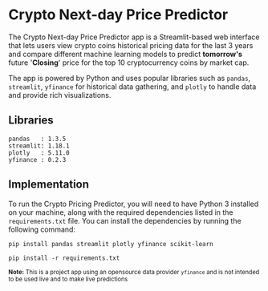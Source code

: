 # Crypto Next-day Price Predictor

The Crypto Next-day Price Predictor app is a Streamlit-based web interface that lets users view crypto coins historical pricing data for the last 3 years and compare different machine learning models to predict **tomorrow's** future '**Closing**' price for the top 10 cryptocurrency coins by market cap. 

The app is powered by Python and uses popular libraries such as `pandas`, `streamlit`, `yfinance` for historical data gathering, and `plotly` to handle data and provide rich visualizations.




## Libraries

```@python
pandas   : 1.3.5
streamlit: 1.18.1
plotly   : 5.11.0
yfinance : 0.2.3
```


## Implementation

To run the Crypto Pricing Predictor, you will need to have Python 3 installed on your machine, along with the required dependencies listed in the `requirements.txt` file. You can install the dependencies by running the following command:

`pip install pandas streamlit plotly yfinance scikit-learn`

`pip install -r requirements.txt`





<sub>**Note:** This is a project app using an opensource data provider `yfinance` and is not intended to be used live and to make live predictions</sub>
